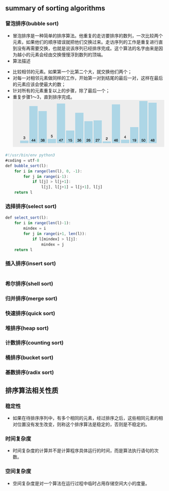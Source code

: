 ## summary of sorting algorithms
### 冒泡排序(bubble sort)
- 冒泡排序是一种简单的排序算法。他重复的走访要排序的数列，一次比较两个元素，如果他们的顺序错误就把他们交换过来。走访序列的工作是重复进行直到没有再需要交换，也就是说该序列已经排序完成。这个算法的名字由来是因为越小的元素会经由交换慢慢浮到数列的顶端。
- 算法描述   
+ 比较相邻的元素。如果第一个比第二个大，就交换他们两个；
+ 对每一对相邻元素做同样的工作，开始第一对到结尾的最后一对，这样在最后的元素应该会使最大的数；
+ 针对所有的元素重复以上的步骤，除了最后一个；
+ 重复步骤1～3，直到排序完成。  
![bubble sort](images/bubble_sort.gif)
```javascript
#!/usr/bin/env python3
#coding = utf-8
def bubble_sort(l):
    for i in range(len(l), 0, -1):
        for j in range(i-1):
            if l[j] > l[j+1]:
                l[j], l[j+1] = l[j+1], l[j]
    return l
```
### 选择排序(select sort)
```javascript
def select_sort(l):
    for i in range(len(l)-1):
        mindex = i
        for j in range(i+1, len(l)):
            if l[mindex] > l[j]:
                mindex = j
    return l
```
### 插入排序(insert sort)
```javascprit
```
### 希尔排序(shell sort)
### 归并排序(merge sort)
### 快速排序(quick sort)
### 堆排序(heap sort)
### 计数排序(counting sort)
### 桶排序(bucket sort)
### 基数排序(radix sort)
## 排序算法相关性质
### 稳定性
- 如果在待排序序列中，有多个相同的元素，经过排序之后，这些相同元素的相对位置没有发生改变，则称这个排序算法是稳定的，否则是不稳定的。
### 时间复杂度
- 时间复杂度的计算并不是计算程序具体运行的时间，而是算法执行语句的次数。
### 空间复杂度
- 空间复杂度是对一个算法在运行过程中临时占用存储空间大小的度量。

